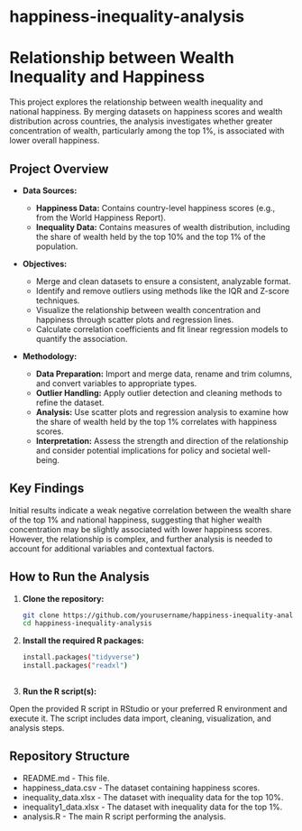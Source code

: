 # happiness-inequality-analysis

# Relationship between Wealth Inequality and Happiness

This project explores the relationship between wealth inequality and national happiness. By merging datasets on happiness scores and wealth distribution across countries, the analysis investigates whether greater concentration of wealth, particularly among the top 1%, is associated with lower overall happiness.

## Project Overview

- **Data Sources:**  
  - **Happiness Data:** Contains country-level happiness scores (e.g., from the World Happiness Report).  
  - **Inequality Data:** Contains measures of wealth distribution, including the share of wealth held by the top 10% and the top 1% of the population.

- **Objectives:**  
  - Merge and clean datasets to ensure a consistent, analyzable format.  
  - Identify and remove outliers using methods like the IQR and Z-score techniques.  
  - Visualize the relationship between wealth concentration and happiness through scatter plots and regression lines.  
  - Calculate correlation coefficients and fit linear regression models to quantify the association.

- **Methodology:**  
  - **Data Preparation:** Import and merge data, rename and trim columns, and convert variables to appropriate types.  
  - **Outlier Handling:** Apply outlier detection and cleaning methods to refine the dataset.  
  - **Analysis:** Use scatter plots and regression analysis to examine how the share of wealth held by the top 1% correlates with happiness scores.  
  - **Interpretation:** Assess the strength and direction of the relationship and consider potential implications for policy and societal well-being.

## Key Findings

Initial results indicate a weak negative correlation between the wealth share of the top 1% and national happiness, suggesting that higher wealth concentration may be slightly associated with lower happiness scores. However, the relationship is complex, and further analysis is needed to account for additional variables and contextual factors.

## How to Run the Analysis

1. **Clone the repository:**

   ```bash
   git clone https://github.com/yourusername/happiness-inequality-analysis.git
   cd happiness-inequality-analysis


2. **Install the required R packages:**

   ```bash
   install.packages("tidyverse")
   install.packages("readxl")
  
3. **Run the R script(s):**

Open the provided R script in RStudio or your preferred R environment and execute it. The script includes data import, cleaning, visualization, and analysis steps.

## Repository Structure

- README.md - This file.
- happiness_data.csv - The dataset containing happiness scores.
- inequality_data.xlsx - The dataset with inequality data for the top 10%.
- inequality1_data.xlsx - The dataset with inequality data for the top 1%.
- analysis.R - The main R script performing the analysis.

